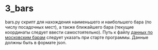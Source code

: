 # 3_bars
bars.py скрипт для нахождения наименьшего и наибольшего бара (по числу посадочных мест), а также ближайшего бара (текущие координаты следует ввести самостоятельно).  Путь к файлу <a href="http://data.mos.ru/opendata/7710881420-bary">данных по московским барам</a> следует указать при старте программы. Данные должны быть в формате json.

